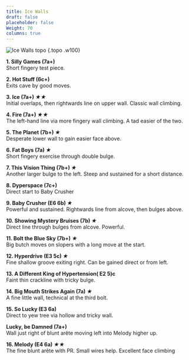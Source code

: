 ```yaml
---
title: Ice Walls
draft: false
placeholder: false
Weight: 70
columns: true
---
```


![Ice Walls topo](/img/north-wales/border-region/clwyd-limestone/Ice-copy.jpg)
{.topo .w100}

**1. Silly Games (7a+)**  
Short fingery test piece.

**2. Hot Stuff (6c+)**  
Exits cave by good moves.

**3. Ice (7a+) *★★***  
Initial overlaps, then rightwards line on upper wall. Classic wall climbing.

**4. Fire (7a+) *★★***  
The left-hand line via more fingery wall climbing. A tad easier of the two.

**5. The Planet (7b+) *★***  
Desperate lower wall to gain easier face above.

**6. Fat Boys (7a) *★***  
Short fingery exercise through double bulge.

**7. This Vision Thing (7b+) *★***  
Another larger bulge to the left. Steep and sustained for a short distance.

**8. Dyperspace (7c+)**  
Direct start to Baby Crusher

**9. Baby Crusher (E6 6b) *★***  
Powerful and sustained. Rightwards line from alcove, then bulges above.

**10. Showing Mystery Bruises (7b) *★***  
Direct line through bulges from alcove. Powerful.

**11. Bolt the Blue Sky (7b+) *★***  
Big butch moves on slopers with a long move at the start.

**12. Hyperdrive (E3 5c) *★***  
Fine shallow groove exiting right. Can be gained direct or from left.

**13. A Different King of Hypertension( E2 5)c**  
Faint thin crackline with tricky bulge.

**14. Big Mouth Strikes Again (7a) *★***  
A fine little wall, technical at the third bolt.

**15. So Lucky (E3 6a)**  
Direct to yew tree via hollow and tricky wall.

**Lucky, be Damned (7a+)**  
Wall just right of blunt arête moving left into Melody higher up.

**16. Melody (E4 6a) *★★***  
The fine blunt arête with PR. Small wires help. Excellent face climbing

